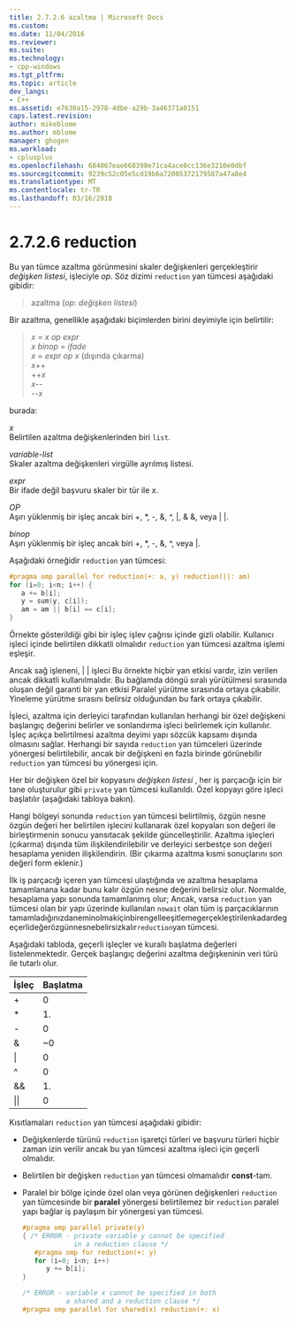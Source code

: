 ```yaml
---
title: 2.7.2.6 azaltma | Microsoft Docs
ms.custom: 
ms.date: 11/04/2016
ms.reviewer: 
ms.suite: 
ms.technology:
- cpp-windows
ms.tgt_pltfrm: 
ms.topic: article
dev_langs:
- C++
ms.assetid: e7630a15-2978-4dbe-a29b-3a46371a0151
caps.latest.revision: 
author: mikeblome
ms.author: mblome
manager: ghogen
ms.workload:
- cplusplus
ms.openlocfilehash: 684067eae668398e71ca4ace0cc136e3210e0dbf
ms.sourcegitcommit: 9239c52c05e5cd19b6a72005372179587a47a8e4
ms.translationtype: MT
ms.contentlocale: tr-TR
ms.lasthandoff: 03/16/2018
---
```

# <a name="2726-reduction"></a>2.7.2.6 reduction

Bu yan tümce azaltma görünmesini skaler değişkenleri gerçekleştirir *değişken listesi*, işleciyle *op*. Söz dizimi `reduction` yan tümcesi aşağıdaki gibidir:

> azaltma (*op*: *değişken listesi*)

Bir azaltma, genellikle aşağıdaki biçimlerden birini deyimiyle için belirtilir:

> *x* = *x* *op* *expr*  
> *x* *binop* = *ifade*  
> *x* = *expr* *op* *x* (dışında çıkarma)  
> *x*++  
> ++*x*  
> *x*--  
> --*x*  

burada:

*x*  
Belirtilen azaltma değişkenlerinden biri `list`.

*variable-list*  
Skaler azaltma değişkenleri virgülle ayrılmış listesi.

*expr*  
Bir ifade değil başvuru skaler bir tür ile *x*.

*OP*  
Aşırı yüklenmiş bir işleç ancak biri +, &#42;, -, &amp;, ^, &#124;, &amp; &amp;, veya &#124; &#124;.

*binop*  
Aşırı yüklenmiş bir işleç ancak biri +, &#42;, -, &amp;, ^, veya &#124;.

Aşağıdaki örneğidir `reduction` yan tümcesi:  
  
```cpp  
#pragma omp parallel for reduction(+: a, y) reduction(||: am)  
for (i=0; i<n; i++) {  
   a += b[i];  
   y = sum(y, c[i]);  
   am = am || b[i] == c[i];  
}  
```  
  
Örnekte gösterildiği gibi bir işleç işlev çağrısı içinde gizli olabilir. Kullanıcı işleci içinde belirtilen dikkatli olmalıdır `reduction` yan tümcesi azaltma işlemi eşleşir.

Ancak sağ işleneni, &#124; &#124; işleci Bu örnekte hiçbir yan etkisi vardır, izin verilen ancak dikkatli kullanılmalıdır. Bu bağlamda döngü sıralı yürütülmesi sırasında oluşan değil garanti bir yan etkisi Paralel yürütme sırasında ortaya çıkabilir. Yineleme yürütme sırasını belirsiz olduğundan bu fark ortaya çıkabilir.

İşleci, azaltma için derleyici tarafından kullanılan herhangi bir özel değişkeni başlangıç değerini belirler ve sonlandırma işleci belirlemek için kullanılır. İşleç açıkça belirtilmesi azaltma deyimi yapı sözcük kapsamı dışında olmasını sağlar. Herhangi bir sayıda `reduction` yan tümceleri üzerinde yönergesi belirtilebilir, ancak bir değişkeni en fazla birinde görünebilir `reduction` yan tümcesi bu yönergesi için.

Her bir değişken özel bir kopyasını *değişken listesi* , her iş parçacığı için bir tane oluşturulur gibi `private` yan tümcesi kullanıldı. Özel kopyayı göre işleci başlatılır (aşağıdaki tabloya bakın).

Hangi bölgeyi sonunda `reduction` yan tümcesi belirtilmiş, özgün nesne özgün değeri her belirtilen işlecini kullanarak özel kopyaları son değeri ile birleştirmenin sonucu yansıtacak şekilde güncelleştirilir. Azaltma işleçleri (çıkarma) dışında tüm ilişkilendirilebilir ve derleyici serbestçe son değeri hesaplama yeniden ilişkilendirin. (Bir çıkarma azaltma kısmi sonuçlarını son değeri form eklenir.)

İlk iş parçacığı içeren yan tümcesi ulaştığında ve azaltma hesaplama tamamlanana kadar bunu kalır özgün nesne değerini belirsiz olur.  Normalde, hesaplama yapı sonunda tamamlanmış olur; Ancak, varsa `reduction` yan tümcesi olan bir yapı üzerinde kullanılan `nowait` olan tüm iş parçacıklarının tamamladığınızdaneminolmakiçinbirengelleeşitlemegerçekleştirilenkadardegeçerlideğerözgünnesnebelirsizkalır`reduction`yan tümcesi.

Aşağıdaki tabloda, geçerli işleçler ve kurallı başlatma değerleri listelenmektedir. Gerçek başlangıç değerini azaltma değişkeninin veri türü ile tutarlı olur.

|İşleç|Başlatma|
|--------------|--------------------|
|+|0|
|&#42;|1.|
|-|0|
|&amp;|~0|
|&#124;|0|
|^|0|
|&amp;&amp;|1.|
|&#124;&#124;|0|

Kısıtlamaları `reduction` yan tümcesi aşağıdaki gibidir:

- Değişkenlerde türünü `reduction` işaretçi türleri ve başvuru türleri hiçbir zaman izin verilir ancak bu yan tümcesi azaltma işleci için geçerli olmalıdır.

- Belirtilen bir değişken `reduction` yan tümcesi olmamalıdır **const**-tam.

- Paralel bir bölge içinde özel olan veya görünen değişkenleri `reduction` yan tümcesinde bir **paralel** yönergesi belirtilemez bir `reduction` paralel yapı bağlar iş paylaşım bir yönergesi yan tümcesi.

   ```cpp
   #pragma omp parallel private(y)
   { /* ERROR - private variable y cannot be specified
                in a reduction clause */
      #pragma omp for reduction(+: y)
      for (i=0; i<n; i++)
         y += b[i];
   }
   
   /* ERROR - variable x cannot be specified in both
              a shared and a reduction clause */
   #pragma omp parallel for shared(x) reduction(+: x)
   ```
